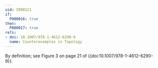 ```yaml
---
uid: I000121
if:
  P000016: true
then:
  P000017: true
refs:
- doi: 10.1007/978-1-4612-6290-9
  name: Counterexamples in Topology
---
```


By definition; see Figure 3 on page 21 of {{doi:10.1007/978-1-4612-6290-9}}.
